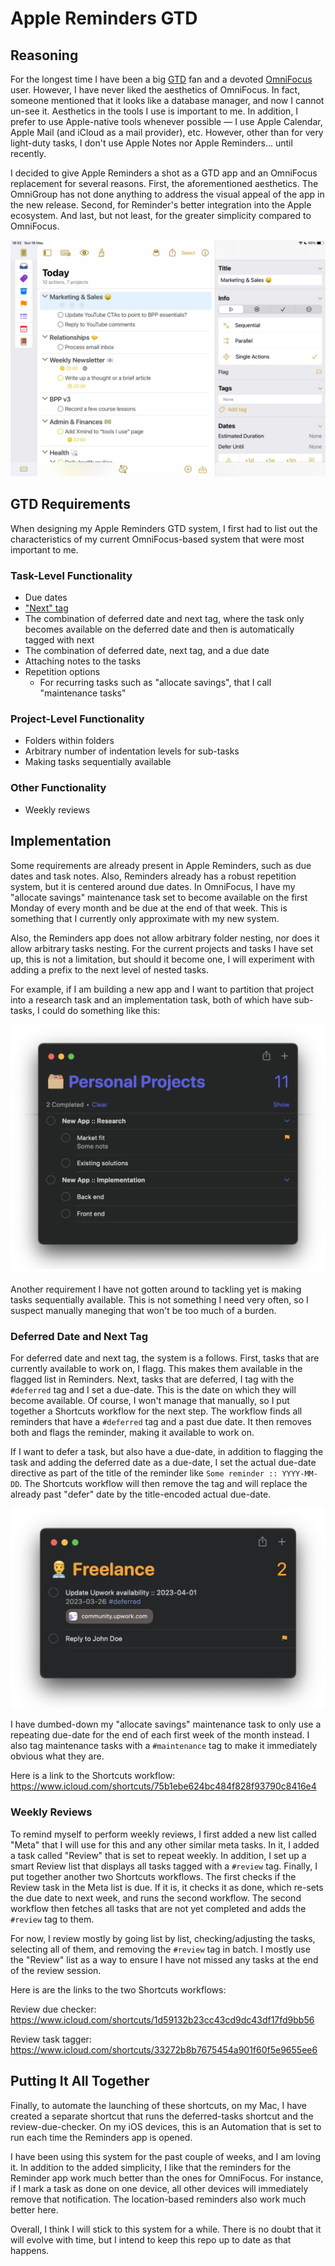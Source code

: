 # Apple Reminders GTD

## Reasoning

For the longest time I have been a big [GTD](https://gettingthingsdone.com) fan and a
devoted [OmniFocus](https://www.omnigroup.com/omnifocus/) user. However, I have never
liked the aesthetics of OmniFocus. In fact, someone mentioned that it looks like a
database manager, and now I cannot un-see it. Aesthetics in the tools I use is important
to me. In addition, I prefer to use Apple-native tools whenever possible — I use
Apple Calendar, Apple Mail (and iCloud as a mail provider), etc. However, other than
for very light-duty tasks, I don't use Apple Notes nor Apple Reminders... until
recently.

I decided to give Apple Reminders a shot as a GTD app and an OmniFocus replacement for
several reasons. First, the aforementioned aesthetics. The OmniGroup has not done
anything to address the visual appeal of the app in the new release. Second, for
Reminder's better integration into the Apple ecosystem. And last, but not least, for
the greater simplicity compared to OmniFocus.

![The layout of the OmniFocus app window.](assets/omnifocus.jpeg "OmniFocus")

## GTD Requirements

When designing my Apple Reminders GTD system, I first had to list out the
characteristics of my current OmniFocus-based system that were most important to me.

### Task-Level Functionality
- Due dates
- ["Next" tag](https://www.youtube.com/watch?v=WV6geLyo5zE)
- The combination of deferred date and next tag, where the task only becomes available
  on the deferred date and then is automatically tagged with next
- The combination of deferred date, next tag, and a due date
- Attaching notes to the tasks
- Repetition options
  - For recurring tasks such as "allocate savings", that I call "maintenance tasks"

### Project-Level Functionality
- Folders within folders
- Arbitrary number of indentation levels for sub-tasks
- Making tasks sequentially available

### Other Functionality
- Weekly reviews

## Implementation

Some requirements are already present in Apple Reminders, such as due dates and task
notes. Also, Reminders already has a robust repetition system, but it is centered around
due dates. In OmniFocus, I have my "allocate savings" maintenance task set to become
available on the first Monday of every month and be due at the end of that week. This
is something that I currently only approximate with my new system.

Also, the Reminders app does not allow arbitrary folder nesting, nor does it allow
arbitrary tasks nesting. For the current projects and tasks I have set up, this is not
a limitation, but should it become one, I will experiment with adding a prefix to  the
next level of nested tasks.

For example, if I am building a new app and I want to partition that project into
a research task and an implementation task, both of which have sub-tasks, I could do
something like this:

![An example of task indentation past two levels.](assets/taskindentation.png "Task Indentation")

Another requirement I have not gotten around to tackling yet is making tasks
sequentially available. This is not something I need very often, so I suspect manually
maneging that won't be too much of a burden.

### Deferred Date and Next Tag

For deferred date and next tag, the system is a follows. First, tasks that
are currently available to work on, I flagg. This makes them available in the flagged
list in Reminders. Next, tasks that are deferred, I tag with the `#deferred` tag and I
set a due-date. This is the date on which they will become available. Of course,
I won't manage that manually, so I put together a Shortcuts workflow for the next
step. The workflow finds all reminders that have a `#deferred` tag and a past due date.
It then removes both and flags the reminder, making it available to work on.

If I want to defer a task, but also have a due-date, in addition to flagging the task
and adding the deferred date as a due-date, I set the actual due-date directive as part
of the title of the reminder like `Some reminder :: YYYY-MM-DD`. The Shortcuts workflow
will then remove the tag and will replace the already past "defer" date by the
title-encoded actual due-date.

![An example of a deferred task with a due date, and an alread available, flagged task.](assets/deferred.png "Deferred Example")

I have dumbed-down my "allocate savings" maintenance task to only use a repeating
due-date for the end of each first week of the month instead. I also tag maintenance
tasks with a `#maintenance` tag to make it immediately obvious what they are.

Here is a link to the Shortcuts workflow: https://www.icloud.com/shortcuts/75b1ebe624bc484f828f93790c8416e4

### Weekly Reviews

To remind myself to perform weekly reviews, I first added a new list called "Meta"
that I will use for this and any other similar meta tasks. In it, I added a task called
"Review" that is set to repeat weekly. In addition, I set up a smart Review list that
displays all tasks tagged with a `#review` tag. Finally, I put together another two
Shortcuts workflows. The first checks if the Review task in the Meta list is due.
If it is, it checks it as done, which re-sets the due date to next week, and runs the
second workflow. The second workflow then fetches all tasks that are not yet completed
and adds the `#review` tag to them.

For now, I review mostly by going list by list, checking/adjusting the tasks, selecting
all of them, and removing the `#review` tag in batch. I mostly use the "Review" list
as a way to ensure I have not missed any tasks at the end of the review session.

Here is are the links to the two Shortcuts workflows:

Review due checker: https://www.icloud.com/shortcuts/1d59132b23cc43cd9dc43df17fd9bb56

Review task tagger: https://www.icloud.com/shortcuts/33272b8b7675454a901f60f5e9655ee6

## Putting It All Together

Finally, to automate the launching of these shortcuts, on my Mac, I have created a
separate shortcut that runs the deferred-tasks shortcut and the review-due-checker.
On my iOS devices, this is an Automation that is set to run each time the Reminders
app is opened.

I have been using this system for the past couple of weeks, and I am loving it. In
addition to the added simplicity, I like that the reminders for the Reminder app work
much better than the ones for OmniFocus. For instance, if I mark a task as done on one
device, all other devices will immediately remove that notification. The location-based
reminders also work much better here.

Overall, I think I will stick to this system for a while. There is no doubt that it
will evolve with time, but I intend to keep this repo up to date as that happens.
